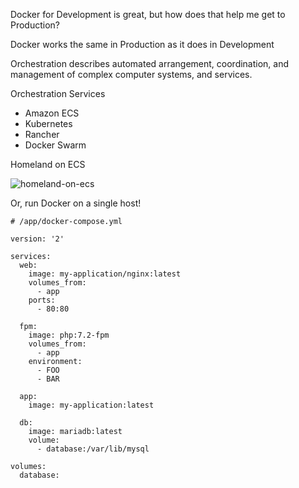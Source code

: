 Docker for Development is great, but how does that help me get to Production?



Docker works the same in Production as it does in Development



Orchestration describes automated arrangement, coordination, and management of complex computer systems, and services.



Orchestration Services
* Amazon ECS
* Kubernetes
* Rancher
* Docker Swarm



Homeland on ECS

![homeland-on-ecs](https://www.lucidchart.com/publicSegments/view/96d2e62f-1add-452e-95f0-bb91746bcce9/image.png)



Or, run Docker on a single host!
```
# /app/docker-compose.yml

version: '2'

services:
  web:
    image: my-application/nginx:latest
    volumes_from:
      - app
    ports:
      - 80:80

  fpm:
    image: php:7.2-fpm
    volumes_from:
      - app
    environment:
      - FOO
      - BAR

  app:
    image: my-application:latest

  db:
    image: mariadb:latest
    volume:
      - database:/var/lib/mysql

volumes:
  database:
```
